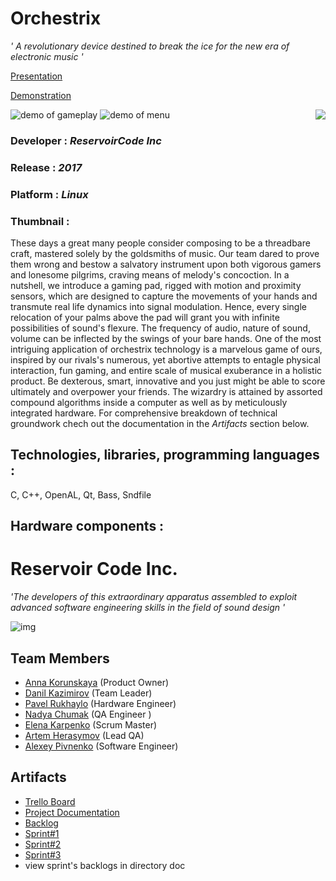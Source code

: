 # Orchestrix

*' A revolutionary device destined to break the ice for the new era of electronic music '*

[Presentation](https://www.youtube.com/watch?v=bbECb8-yqBs)

[Demonstration](https://www.youtube.com/watch?v=kcXB8zQvjzA)

<img align="right" src="https://cs7058.vk.me/c604628/v604628378/36002/pfC2TuEIqWw.jpg">

![demo of gameplay](https://drive.google.com/open?id=1esy_jZynVGqBhWkxZI1xmmk_p7bmffC7)
![demo of menu](https://drive.google.com/file/d/1esy_jZynVGqBhWkxZI1xmmk_p7bmffC7/view?usp=sharing)
### Developer : *ReservoirCode Inc*
### Release : *2017*
### Platform : *Linux*
### Thumbnail : 

These days a great many people consider composing to be a threadbare craft, mastered solely by the goldsmiths of music. Our team dared to prove them wrong and bestow a salvatory instrument upon both vigorous gamers and lonesome pilgrims, craving means of melody's concoction. In a nutshell, we introduce a gaming pad, rigged with motion and proximity sensors, which are designed to capture the movements of your hands and transmute real life dynamics into signal modulation. Hence, every single relocation of your palms above the pad will grant you with infinite possibilities  of sound's flexure. The frequency of audio, nature of sound, volume can be inflected by the swings of your bare hands. One of the most intriguing application of orchestrix technology is a marvelous game of ours, inspired by our rivals's numerous, yet abortive attempts to entagle physical interaction, fun gaming, and entire scale of musical exuberance in a holistic product. Be dexterous, smart, innovative and you just might be able to score ultimately and overpower your friends. The wizardry is attained by assorted compound algorithms inside a computer as well as by meticulously integrated hardware. For comprehensive breakdown of technical groundwork chech out the documentation in the *Artifacts* section below.

## Technologies, libraries, programming languages :
C, C++, OpenAL, Qt, Bass, Sndfile
## Hardware components : 


# Reservoir Code Inc.


 *'The developers of this extraordinary apparatus assembled to exploit advanced software engineering skills in the field of sound design '*
 
 ![img](https://cs7058.vk.me/c604628/v604628378/35bfb/qvWKP6p7SS0.jpg)
 

## Team Members

* [Anna Korunskaya](https://vk.com/augustus_tertius) (Product Owner)
* [Danil Kazimirov](https://vk.com/kazim_d) (Team Leader)
* [Pavel Rukhaylo](https://vk.com/pashka_icebro) (Hardware Engineer)
* [Nadya Chumak](https://vk.com/yournew_world) (QA Engineer )
* [Elena Karpenko](https://vk.com/id_lenka270899) (Scrum Master)
* [Artem Herasymov](https://vk.com/id379509378) (Lead QA)
* [Alexey Pivnenko](https://vk.com/id160748956) (Software Engineer)


## Artifacts

* [Trello Board](https://trello.com/b/wYCiqJlm/project-g)
* [Project Documentation](https://drive.google.com/drive/folders/0BwhvZDamUuTLREdIdXpQbktvRlU)
* [Backlog](https://docs.google.com/spreadsheets/d/1CGTPGKU5ydsndaLlhleCA4-7bzNCsfhk_9pVEnQrE3o/edit?usp=drive_web)
* [Sprint#1](https://trello.com/b/isvaCOPi/sprint-1)
* [Sprint#2](https://trello.com/b/YiUD2T7c/sprint-2-05-04-10-05)
* [Sprint#3](https://trello.com/b/mDGpx3wv/sprint-3)
* view sprint's backlogs in directory doc
